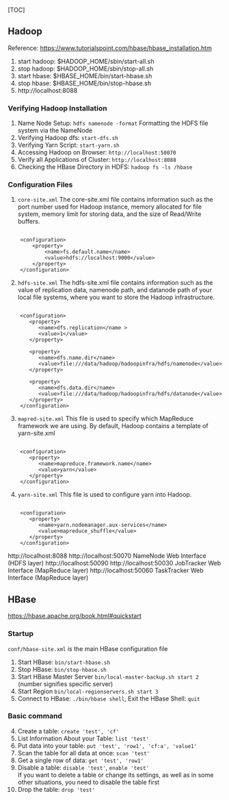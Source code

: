 [TOC]

## Hadoop
Reference: https://www.tutorialspoint.com/hbase/hbase_installation.htm  

1. start hadoop: $HADOOP_HOME/sbin/start-all.sh
2. stop hadoop: $HADOOP_HOME/sbin/stop-all.sh
3. start hbase: $HBASE_HOME/bin/start-hbase.sh
4. stop hbase: $HBASE_HOME/bin/stop-hbase.sh
5. http://localhost:8088

### Verifying Hadoop Installation
1. Name Node Setup: `hdfs namenode -format` Formatting the HDFS file system via the NameNode   
2. Verifying Hadoop dfs: `start-dfs.sh`
3. Verifying Yarn Script: `start-yarn.sh`
4. Accessing Hadoop on Browser: `http://localhost:50070`
5. Verify all Applications of Cluster: `http://localhost:8088`
6. Checking the HBase Directory in HDFS: `hadoop fs -ls /hbase`

### Configuration Files

1. `core-site.xml`
The core-site.xml file contains information such as the port number used for Hadoop instance, memory allocated for file system, memory limit for storing data, and the size of Read/Write buffers.  

```

	<configuration>
		<property>
			<name>fs.default.name</name>
			<value>hdfs://localhost:9000</value>
		</property>
	</configuration>
```
2. `hdfs-site.xml`
The hdfs-site.xml file contains information such as the value of replication data, namenode path, and datanode path of your local file systems, where you want to store the Hadoop infrastructure.  

```

	<configuration>
	   <property>
	      <name>dfs.replication</name >
	      <value>1</value>
	   </property>
		
	   <property>
	      <name>dfs.name.dir</name>
	      <value>file:///data/hadoop/hadoopinfra/hdfs/namenode</value>
	   </property>
		
	   <property>
	      <name>dfs.data.dir</name>
	      <value>file:///data/hadoop/hadoopinfra/hdfs/datanode</value>
	   </property>
	</configuration>
```
3. `mapred-site.xml`
This file is used to specify which MapReduce framework we are using. By default, Hadoop contains a template of yarn-site.xml  

```

	<configuration>
	   <property>
	      <name>mapreduce.framework.name</name>
	      <value>yarn</value>
	   </property>
	</configuration>
```
4. `yarn-site.xml`
This file is used to configure yarn into Hadoop.   

```
	
	<configuration>
	   <property>
	      <name>yarn.nodemanager.aux-services</name>
	      <value>mapreduce_shuffle</value>
	   </property>
	</configuration>
```

http://localhost:8088
http://localhost:50070 NameNode Web Interface (HDFS layer)
http://localhost:50090
http://localhost:50030 JobTracker Web Interface (MapReduce layer)
http://localhost:50060 TaskTracker Web Interface (MapReduce layer)

## HBase
https://hbase.apache.org/book.html#quickstart  

### Startup
`conf/hbase-site.xml` is the main HBase configuration file
1. Start HBase: `bin/start-hbase.sh`
2. Stop HBase: `bin/stop-hbase.sh`
3. Start HBase Master Server `bin/local-master-backup.sh start 2` (number signifies specific server) 
4. Start Region `bin/local-regionservers.sh start 3`
5. Connect to HBase: `./bin/hbase shell`, Exit the HBase Shell: `quit`

### Basic command
4. Create a table: `create 'test', 'cf'`
5. List Information About your Table: `list 'test'`
6. Put data into your table: `put 'test', 'row1', 'cf:a', 'value1'`
7. Scan the table for all data at once: `scan 'test'`
8. Get a single row of data: `get 'test', 'row1'`
9. Disable a table: `disable 'test'`, `enable 'test'`  
	If you want to delete a table or change its settings, as well as in some other situations, you need to disable the table first  
10. Drop the table: `drop 'test'`
